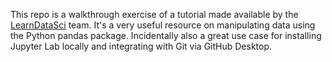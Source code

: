 <p>This repo is a walkthrough exercise of a tutorial made available by the <a href="https://www.learndatasci.com/tutorials/python-pandas-tutorial-complete-introduction-for-beginners/">LearnDataSci</a> team. It's a very useful resource on manipulating data using the Python pandas package. Incidentally also a great use case for installing Jupyter Lab locally and integrating with Git via GitHub Desktop.</p>



